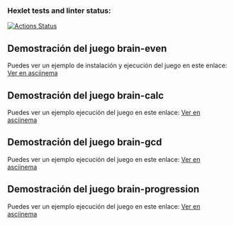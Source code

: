 ### Hexlet tests and linter status:
[![Actions Status](https://github.com/Porico94/fullstack-javascript-project-98/actions/workflows/hexlet-check.yml/badge.svg)](https://github.com/Porico94/fullstack-javascript-project-98/actions)

## Demostración del juego brain-even
Puedes ver un ejemplo de instalación y ejecución del juego en este enlace:
[Ver en asciinema](https://asciinema.org/a/PafYNABSwmSHrinAx1IbXGuRp)

## Demostración del juego brain-calc
Puedes ver un ejemplo ejecución del juego en este enlace:
[Ver en asciinema](https://asciinema.org/a/ZTF3qHTH2jjWB9RmOhEz3Hdmn)

## Demostración del juego brain-gcd
Puedes ver un ejemplo ejecución del juego en este enlace:
[Ver en asciinema](https://asciinema.org/a/VAIqYyrFhFgFAtZQAtWavvZ8u)

## Demostración del juego brain-progression
Puedes ver un ejemplo ejecución del juego en este enlace:
[Ver en asciinema](https://asciinema.org/a/1LpAbHNK3qO5y0BfVWNd2UbIG)



